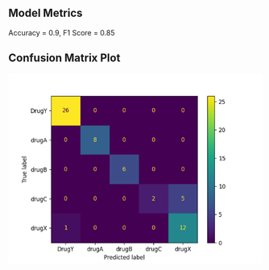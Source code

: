 ## Model Metrics

Accuracy = 0.9, F1 Score = 0.85
## Confusion Matrix Plot
![Confusion Matrix](./Results/model_results.png)
